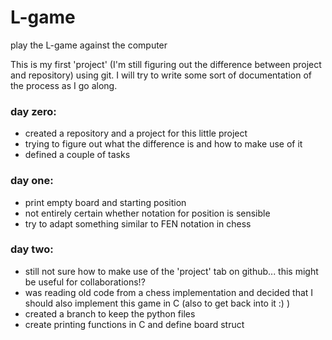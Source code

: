 # L-game
play the L-game against the computer

This is my first 'project' (I'm still figuring out the difference between project and repository) using git. I will try to write some sort of documentation of the process as I go along.

### day zero:
- created a repository and a project for this little project
- trying to figure out what the difference is and how to make use of it
- defined a couple of tasks

### day one:
- print empty board and starting position
- not entirely certain whether notation for position is sensible
- try to adapt something similar to FEN notation in chess

### day two:
- still not sure how to make use of the 'project' tab on github... this might be useful for collaborations!?
- was reading old code from a chess implementation and decided that I should also implement this game in C (also to get back into it :) )
- created a branch to keep the python files
- create printing functions in C and define board struct

